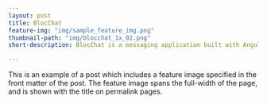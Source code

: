 ```yaml
---
layout: post
title: BlocChat
feature-img: "img/sample_feature_img.png"
thumbnail-path: "img/blocchat_1x_02.png"
short-description: BlocChat is a messaging application built with AngularJS and Firebase.

---
```

This is an example of a post which includes a feature image specified in the front matter of the post. The feature image spans the full-width of the page, and is shown with the title on permalink pages.

